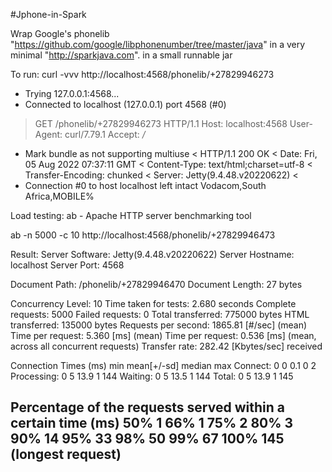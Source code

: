 #Jphone-in-Spark

Wrap Google's phonelib "https://github.com/google/libphonenumber/tree/master/java"
in a very minimal "http://sparkjava.com". in a small runnable jar

To run:
curl -vvv http://localhost:4568/phonelib/+27829946273

*   Trying 127.0.0.1:4568...
* Connected to localhost (127.0.0.1) port 4568 (#0)
> GET /phonelib/+27829946273 HTTP/1.1
> Host: localhost:4568
> User-Agent: curl/7.79.1
> Accept: */*
> 
* Mark bundle as not supporting multiuse
< HTTP/1.1 200 OK
< Date: Fri, 05 Aug 2022 07:37:11 GMT
< Content-Type: text/html;charset=utf-8
< Transfer-Encoding: chunked
< Server: Jetty(9.4.48.v20220622)
< 
* Connection #0 to host localhost left intact
Vodacom,South Africa,MOBILE%       


Load testing: ab - Apache HTTP server benchmarking tool

ab -n 5000 -c 10 http://localhost:4568/phonelib/+27829946473

Result:
Server Software:        Jetty(9.4.48.v20220622)
Server Hostname:        localhost
Server Port:            4568

Document Path:          /phonelib/+27829946470
Document Length:        27 bytes

Concurrency Level:      10
Time taken for tests:   2.680 seconds
Complete requests:      5000
Failed requests:        0
Total transferred:      775000 bytes
HTML transferred:       135000 bytes
Requests per second:    1865.81 [#/sec] (mean)
Time per request:       5.360 [ms] (mean)
Time per request:       0.536 [ms] (mean, across all concurrent requests)
Transfer rate:          282.42 [Kbytes/sec] received

Connection Times (ms)
              min  mean[+/-sd] median   max
Connect:        0    0   0.1      0       2
Processing:     0    5  13.9      1     144
Waiting:        0    5  13.5      1     144
Total:          0    5  13.9      1     145

Percentage of the requests served within a certain time (ms)
  50%      1
  66%      1
  75%      2
  80%      3
  90%     14
  95%     33
  98%     50
  99%     67
 100%    145 (longest request)
 ------
 

